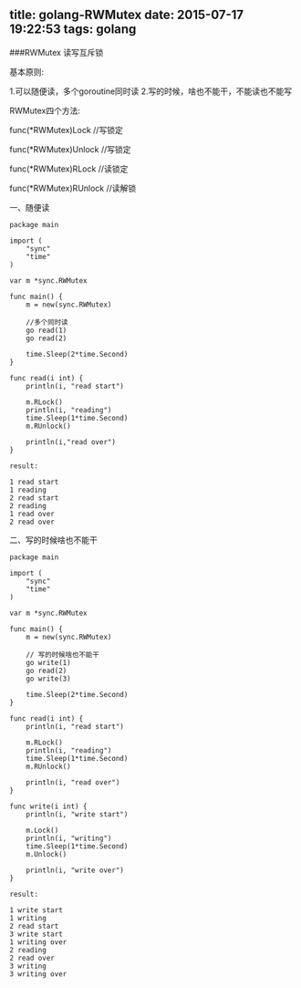 title: golang-RWMutex
date: 2015-07-17 19:22:53
tags: golang
---

###RWMutex 读写互斥锁

基本原则:       

1.可以随便读，多个goroutine同时读 
2.写的时候，啥也不能干，不能读也不能写

RWMutex四个方法:

func(*RWMutex)Lock //写锁定

func(*RWMutex)Unlock //写锁定

func(*RWMutex)RLock //读锁定

func(*RWMutex)RUnlock  //读解锁


一、随便读

	package main
	
	import (
		"sync"
		"time"
	)
	
	var m *sync.RWMutex
	
	func main() {
		m = new(sync.RWMutex)
		
		//多个同时读
		go read(1)
		go read(2)
		
		time.Sleep(2*time.Second)
	}
	
	func read(i int) {
		println(i, "read start")
		
		m.RLock()
		println(i, "reading")
		time.Sleep(1*time.Second)
		m.RUnlock()
		
		println(i,"read over")
	}
	
	result:
	
	1 read start
	1 reading
	2 read start
	2 reading
	1 read over
	2 read over
	
	
二、写的时候啥也不能干

	package main
	
	import (
		"sync"
		"time"
	)
	
	var m *sync.RWMutex
	
	func main() {
		m = new(sync.RWMutex)
		
		// 写的时候啥也不能干
		go write(1)
		go read(2)
		go write(3)
		
		time.Sleep(2*time.Second)
	}
	
	func read(i int) {
		println(i, "read start")
		
		m.RLock()
		println(i, "reading")
		time.Sleep(1*time.Second)
		m.RUnlock()
		
		println(i, "read over")
	}
	
	func write(i int) {
		println(i, "write start")
		
		m.Lock()
		println(i, "writing")
		time.Sleep(1*time.Second)
		m.Unlock()
		
		println(i, "write over")
	}
	
	result:
	
	1 write start
	1 writing
	2 read start
	3 write start
	1 writing over
	2 reading
	2 read over
	3 writing
	3 writing over
	
	